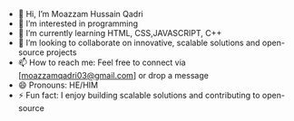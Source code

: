 - 👋 Hi, I’m Moazzam Hussain Qadri
- 👀 I’m interested in programming
- 🌱 I’m currently learning HTML, CSS,JAVASCRIPT, C++
- 💞️ I’m looking to collaborate on innovative, scalable solutions and open-source projects
- 📫 How to reach me: Feel free to connect via [moazzamqadri03@gmail.com] or drop a message
- 😄 Pronouns: HE/HIM
- ⚡ Fun fact: I enjoy building scalable solutions and contributing to open-source
<!---
Moazzamqadri03/Moazzamqadri03 is a ✨ special ✨ repository because its `README.md` (this file) appears on your GitHub profile.
You can click the Preview link to take a look at your changes.
--->
